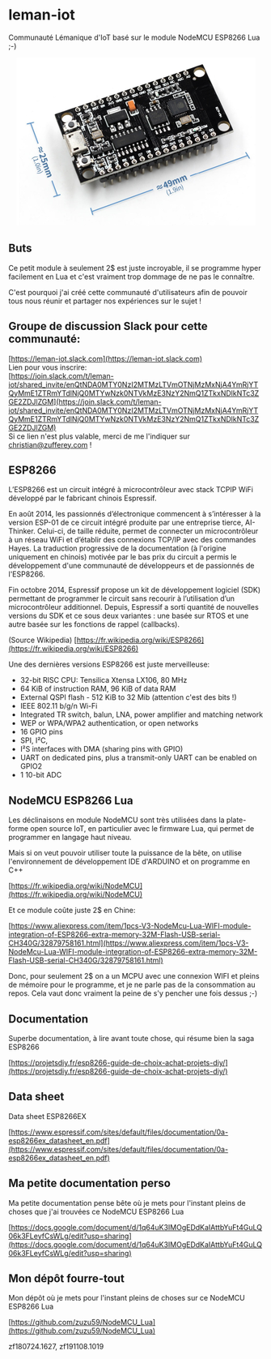 # leman-iot
Communauté Lémanique d'IoT basé sur le module NodeMCU ESP8266 Lua ;-)

<p align="center">
  <img src="https://raw.githubusercontent.com/zuzu59/leman-iot/master/NodeMCU.png">
</p>

## Buts
Ce petit module à seulement 2$ est juste incroyable, il se programme hyper facilement en Lua et c'est vraiment trop dommage de ne pas le connaître.

C'est pourquoi j'ai créé cette communauté d'utilisateurs afin de pouvoir tous nous réunir et partager nos expériences sur le sujet !

## Groupe de discussion Slack pour cette communauté:
[https://leman-iot.slack.com](https://leman-iot.slack.com)<br>
Lien pour vous inscrire:<br>
[https://join.slack.com/t/leman-iot/shared_invite/enQtNDA0MTY0NzI2MTMzLTVmOTNjMzMxNjA4YmRjYTQyMmE1ZTRmYTdlNjQ0MTYwNzk0NTVkMzE3NzY2NmQ1ZTkxNDlkNTc3ZGE2ZDJlZGM](https://join.slack.com/t/leman-iot/shared_invite/enQtNDA0MTY0NzI2MTMzLTVmOTNjMzMxNjA4YmRjYTQyMmE1ZTRmYTdlNjQ0MTYwNzk0NTVkMzE3NzY2NmQ1ZTkxNDlkNTc3ZGE2ZDJlZGM)<br>
Si ce lien n'est plus valable, merci de me l'indiquer sur christian@zufferey.com !


## ESP8266
L’ESP8266 est un circuit intégré à microcontrôleur avec stack TCPIP WiFi développé par le fabricant chinois Espressif.

En août 2014, les passionnés d’électronique commencent à s’intéresser à la version ESP-01 de ce circuit intégré produite par une entreprise tierce, AI-Thinker. Celui-ci, de taille réduite, permet de connecter un microcontrôleur à un réseau WiFi et d’établir des connexions TCP/IP avec des commandes Hayes. La traduction progressive de la documentation (à l'origine uniquement en chinois) motivée par le bas prix du circuit a permis le développement d'une communauté de développeurs et de passionnés de l'ESP8266.

Fin octobre 2014, Espressif propose un kit de développement logiciel (SDK) permettant de programmer le circuit sans recourir à l’utilisation d’un microcontrôleur additionnel. Depuis, Espressif a sorti quantité de nouvelles versions du SDK et ce sous deux variantes : une basée sur RTOS et une autre basée sur les fonctions de rappel (callbacks).

(Source Wikipedia)
[https://fr.wikipedia.org/wiki/ESP8266](https://fr.wikipedia.org/wiki/ESP8266)

Une des dernières versions ESP8266 est juste merveilleuse:

* 32-bit RISC CPU: Tensilica Xtensa LX106, 80 MHz
* 64 KiB of instruction RAM, 96 KiB of data RAM
* External QSPI flash - 512 KiB to 32 Mib (attention c'est des bits !)
* IEEE 802.11 b/g/n Wi-Fi
* Integrated TR switch, balun, LNA, power amplifier and matching network
* WEP or WPA/WPA2 authentication, or open networks
* 16 GPIO pins
* SPI, I²C,
* I²S interfaces with DMA (sharing pins with GPIO)
* UART on dedicated pins, plus a transmit-only UART can be enabled on GPIO2
* 1 10-bit ADC

## NodeMCU ESP8266 Lua
Les déclinaisons en module NodeMCU sont très utilisées dans la plate-forme open source IoT, en particulier avec le firmware Lua, qui permet de programmer en langage haut niveau.

Mais si on veut pouvoir utiliser toute la puissance de la bête, on utilise l'environnement de développement IDE d'ARDUINO et on programme en C++

[https://fr.wikipedia.org/wiki/NodeMCU](https://fr.wikipedia.org/wiki/NodeMCU)

Et ce module coûte juste 2$ en Chine:

[https://www.aliexpress.com/item/1pcs-V3-NodeMcu-Lua-WIFI-module-integration-of-ESP8266-extra-memory-32M-Flash-USB-serial-CH340G/32879758161.html](https://www.aliexpress.com/item/1pcs-V3-NodeMcu-Lua-WIFI-module-integration-of-ESP8266-extra-memory-32M-Flash-USB-serial-CH340G/32879758161.html)

Donc, pour seulement 2$ on a un MCPU avec une connexion WIFI et pleins de mémoire pour le programme, et je ne parle pas de la consommation au repos. Cela vaut donc vraiment la peine de s'y pencher une fois dessus ;-)

## Documentation
Superbe documentation, à lire avant toute chose, qui résume bien la saga ESP8266

[https://projetsdiy.fr/esp8266-guide-de-choix-achat-projets-diy/](https://projetsdiy.fr/esp8266-guide-de-choix-achat-projets-diy/)

## Data sheet
Data sheet ESP8266EX

[https://www.espressif.com/sites/default/files/documentation/0a-esp8266ex_datasheet_en.pdf](https://www.espressif.com/sites/default/files/documentation/0a-esp8266ex_datasheet_en.pdf)

## Ma petite documentation perso
Ma petite documentation pense bête où je mets pour l'instant pleins de choses que j'ai trouvées ce NodeMCU ESP8266 Lua

[https://docs.google.com/document/d/1q64uK3IMOgEDdKaIAttbYuFt4GuLQ06k3FLeyfCsWLg/edit?usp=sharing](https://docs.google.com/document/d/1q64uK3IMOgEDdKaIAttbYuFt4GuLQ06k3FLeyfCsWLg/edit?usp=sharing)


## Mon dépôt fourre-tout
Mon dépôt où je mets pour l'instant pleins de choses sur ce NodeMCU ESP8266 Lua

[https://github.com/zuzu59/NodeMCU_Lua](https://github.com/zuzu59/NodeMCU_Lua)

zf180724.1627, zf191108.1019

